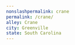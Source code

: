 ```yaml
---
﻿nonslashpermalink: crane
permalink: /crane/
alley: Crane
city: Greenville
state: South Carolina
---
```

